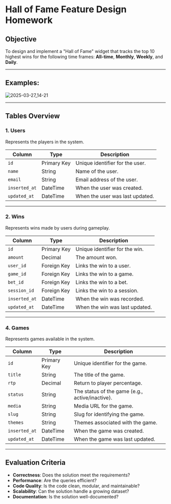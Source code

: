 # Hall of Fame Feature Design Homework

## Objective
To design and implement a "Hall of Fame" widget that tracks the top 10 highest wins for the following time frames: **All-time**, **Monthly**, **Weekly**, and **Daily**.

---

## Examples:

![2025-03-27_14-21](https://github.com/user-attachments/assets/beca0e1b-c73e-48a9-b797-e774994da658)


---

## Tables Overview

### 1. **Users**
Represents the players in the system.

| Column        | Type        | Description                       |
|---------------|-------------|-----------------------------------|
| `id`          | Primary Key | Unique identifier for the user.  |
| `name`        | String      | Name of the user.                |
| `email`       | String      | Email address of the user.       |
| `inserted_at` | DateTime    | When the user was created.       |
| `updated_at`  | DateTime    | When the user was last updated.  |

---

### 2. **Wins**
Represents wins made by users during gameplay.

| Column        | Type        | Description                       |
|---------------|-------------|-----------------------------------|
| `id`          | Primary Key | Unique identifier for the win.   |
| `amount`      | Decimal     | The amount won.                  |
| `user_id`     | Foreign Key | Links the win to a user.         |
| `game_id`     | Foreign Key | Links the win to a game.         |
| `bet_id`      | Foreign Key | Links the win to a bet.          |
| `session_id`  | Foreign Key | Links the win to a session.      |
| `inserted_at` | DateTime    | When the win was recorded.       |
| `updated_at`  | DateTime    | When the win was last updated.   |

---

### 4. **Games**
Represents games available in the system.

| Column        | Type        | Description                       |
|---------------|-------------|-----------------------------------|
| `id`          | Primary Key | Unique identifier for the game.  |
| `title`       | String      | The title of the game.           |
| `rtp`         | Decimal     | Return to player percentage.     |
| `status`      | String      | The status of the game (e.g., active/inactive). |
| `media`       | String      | Media URL for the game.          |
| `slug`        | String      | Slug for identifying the game.   |
| `themes`      | String      | Themes associated with the game. |
| `inserted_at` | DateTime    | When the game was created.       |
| `updated_at`  | DateTime    | When the game was last updated.  |

---

## Evaluation Criteria

- **Correctness**: Does the solution meet the requirements?
- **Performance**: Are the queries efficient?
- **Code Quality**: Is the code clean, modular, and maintainable?
- **Scalability**: Can the solution handle a growing dataset?
- **Documentation**: Is the solution well-documented?
